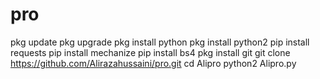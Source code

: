 # pro
pkg update
pkg upgrade
pkg install python
pkg install python2
pip install requests
pip install mechanize
pip install bs4
pkg install git
git clone https://github.com/Alirazahussaini/pro.git
cd Alipro
python2 Alipro.py
